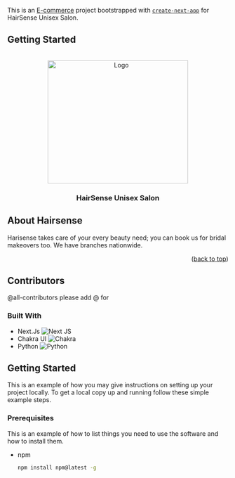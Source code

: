 This is an [E-commerce](https://hair-sense-frontend.vercel.app/) project bootstrapped with [`create-next-app`](https://github.com/vercel/next.js/tree/canary/packages/create-next-app) for HairSense Unisex Salon.

## Getting Started

<!-- PROJECT LOGO -->
<br />
<div align="center">
  <a href="https://wwww.hairsenseretail.com" target="_blank">
    <img src="https://www.hairsenseretail.com/images/Hairsense-logo.svg" alt="Logo" width="320" height="280">
  </a>

<h3 align="center" fontSize="65px">HairSense Unisex Salon</h3>

  <!-- <p align="center">
    Project Description
    <br />
    <br />
    <br />
    <a href="https://github.com/github_username/repo_name">View Demo</a>
    ·
    <a href="https://github.com/github_username/repo_name/issues">Report Bug</a>
    ·
    <a href="https://github.com/github_username/repo_name/issues">Request Feature</a>
  </p> -->
</div>

## About Hairsense

Harisense takes care of your every beauty need; you can book us for bridal makeovers too. We have branches nationwide.

<p align="right">(<a href="#readme-top">back to top</a>)</p>


## Contributors

<!-- ALL-CONTRIBUTORS-LIST: START - Do not remove or modify this section -->
<!-- prettier-ignore-start -->
<!-- markdown-lint-disable -->

<!-- markdown-lint-restore -->
<!-- prettier-ignore-end -->

<!-- ALL-CONTRIBUTORS-LIST:END -->
@all-contributors please add @<umarfaruq43> for <contributions>

### Built With

* Next.Js ![Next JS](https://img.shields.io/badge/Next-black?style=for-the-badge&logo=next.js&logoColor=white)
* Chakra UI ![Chakra](https://img.shields.io/badge/chakra-%234ED1C5.svg?style=for-the-badge&logo=chakraui&logoColor=white)
* Python ![Python](https://img.shields.io/badge/python-3670A0?style=for-the-badge&logo=python&logoColor=ffdd54)


<!-- GETTING STARTED -->
## Getting Started

This is an example of how you may give instructions on setting up your project locally.
To get a local copy up and running follow these simple example steps.

### Prerequisites

This is an example of how to list things you need to use the software and how to install them.

* npm

  ```sh
  npm install npm@latest -g
  ```



<!-- First, run the development server:

```bash
npm run dev
# or
yarn dev
# or
pnpm dev
``` -->
